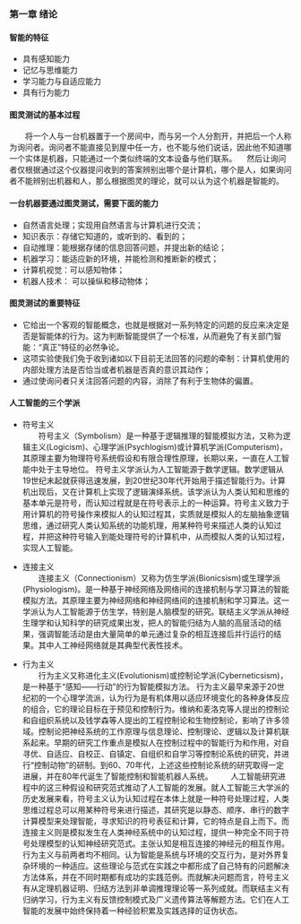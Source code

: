 ### 第一章 绪论
#### 智能的特征
* 具有感知能力
* 记忆与思维能力
* 学习能力与自适应能力
* 具有行为能力
#### 图灵测试的基本过程
　　将一个人与一台机器置于一个房间中，而与另一个人分割开，并把后一个人称为询问者。询问者不能直接见到屋中任一方，也不能与他们说话，因此他不知道哪一个实体是机器，只能通过一个类似终端的文本设备与他们联系。
  　然后让询问者仅根据通过这个仪器提问收到的答案辨别出哪个是计算机，哪个是人，如果询问者不能辨别出机器和人，那么根据图灵的理论，就可以认为这个机器是智能的。
#### 一台机器要通过图灵测试，需要下面的能力 
* 自然语言处理；实现用自然语言与计算机进行交流；
* 知识表示：存储它知道的，或听到的、看到的；
* 自动推理：能根据存储的信息回答问题，并提出新的结论；
* 机器学习：能适应新的环境，并能检测和推断新的模式；
* 计算机视觉：可以感知物体；
* 机器人技术： 可以操纵和移动物体；
#### 图灵测试的重要特征
* 它给出一个客观的智能概念，也就是根据对一系列特定的问题的反应来决定是否是智能体的行为。这为判断智能提供了一个标准，从而避免了有关部门智能：“真正”特征的必然争论。
* 这项实验使我们免于收到诸如以下目前无法回答的问题的牵制：计算机使用的内部处理方法是否恰当或者机器是否真的意识其动作；
* 通过使询问者只关注回答问题的内容，消除了有利于生物体的偏置。
#### 人工智能的三个学派
* 符号主义  
　　符号主义（Symbolism）是一种基于逻辑推理的智能模拟方法，又称为逻辑主义(Logicism)、心理学派(Psychlogism)或计算机学派(Computerism)，其原理主要为物理符号系统假设和有限合理性原理，长期以来，一直在人工智能中处于主导地位。 
符号主义学派认为人工智能源于数学逻辑。数学逻辑从19世纪末起就获得迅速发展，到20世纪30年代开始用于描述智能行为。计算机出现后，又在计算机上实现了逻辑演绎系统。该学派认为人类认知和思维的基本单元是符号，而认知过程就是在符号表示上的一种运算。符号主义致力于用计算机的符号操作来模拟人的认知过程其，实质就是模拟人的左脑抽象逻辑思维，通过研究人类认知系统的功能机理，用某种符号来描述人类的认知过程，并把这种符号输入到能处理符号的计算机中，从而模拟人类的认知过程，实现人工智能。

* 连接主义  
　　连接主义（Connectionism）又称为仿生学派(Bionicsism)或生理学派(Physiologism)。是一种基于神经网络及网络间的连接机制与学习算法的智能模拟方法。其原理主要为神经网络和神经网络间的连接机制和学习算法。这一学派认为人工智能源于仿生学，特别是人脑模型的研究。联结主义学派从神经生理学和认知科学的研究成果出发，把人的智能归结为人脑的高层活动的结果，强调智能活动是由大量简单的单元通过复杂的相互连接后并行运行的结果。其中人工神经网络就是其典型代表性技术。 

* 行为主义  
　　行为主义又称进化主义(Evolutionism)或控制论学派(Cyberneticsism)，是一种基于“感知——行动”的行为智能模拟方法。
行为主义最早来源于20世纪初的一个心理学流派，认为行为是有机体用以适应环境变化的各种身体反应的组合，它的理论目标在于预见和控制行为。维纳和麦洛克等人提出的控制论和自组织系统以及钱学森等人提出的工程控制论和生物控制论，影响了许多领域。控制论把神经系统的工作原理与信息理论、控制理论、逻辑以及计算机联系起来。早期的研究工作重点是模拟人在控制过程中的智能行为和作用，对自寻优、自适应、自校正、自镇定、自组织和自学习等控制论系统的研究，并进行“控制动物”的研制。到60、70年代，上述这些控制论系统的研究取得一定进展，并在80年代诞生了智能控制和智能机器人系统。
　　人工智能研究进程中的这三种假设和研究范式推动了人工智能的发展。就人工智能三大学派的历史发展来看，符号主义认为认知过程在本体上就是一种符号处理过程，人类思维过程总可以用某种符号来进行描述，其研究是以静态、顺序、串行的数字计算模型来处理智能，寻求知识的符号表征和计算，它的特点是自上而下。而连接主义则是模拟发生在人类神经系统中的认知过程，提供一种完全不同于符号处理模型的认知神经研究范式。主张认知是相互连接的神经元的相互作用。行为主义与前两者均不相同。认为智能是系统与环境的交互行为，是对外界复杂环境的一种适应。这些理论与范式在实践之中都形成了自己特有的问题解决方法体系，并在不同时期都有成功的实践范例。而就解决问题而言，符号主义有从定理机器证明、归结方法到非单调推理理论等一系列成就。而联结主义有归纳学习，行为主义有反馈控制模式及广义遗传算法等解题方法。它们在人工智能的发展中始终保持着一种经验积累及实践选择的证伪状态。

　　
